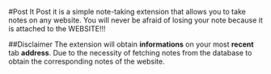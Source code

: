 #Post It
Post it is a simple note-taking extension that allows you to take notes on any website. You will never be afraid of losing your note because it is attached to the WEBSITE!!!

##Disclaimer
The extension will obtain **informations** on your most **recent** tab **address**. Due to the necessity of fetching notes from the database to obtain the corresponding notes of the website.